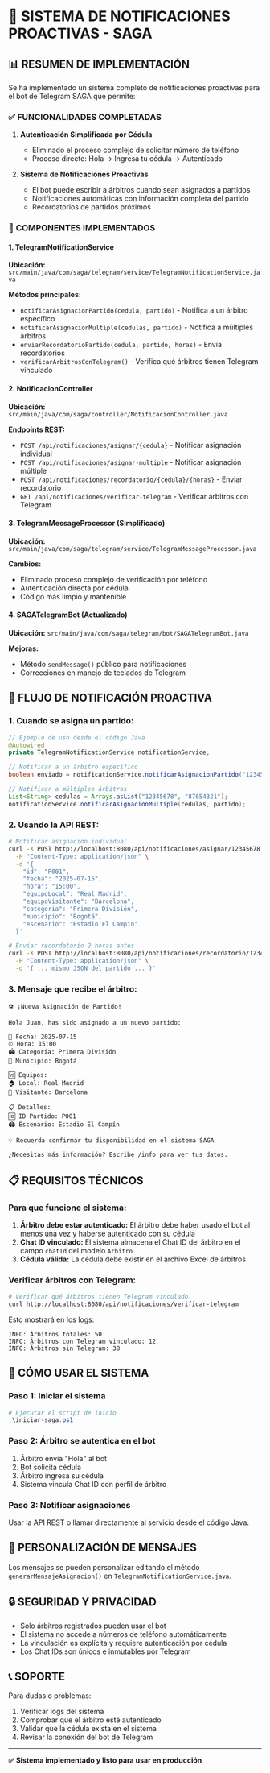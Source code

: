 # 🤖 **SISTEMA DE NOTIFICACIONES PROACTIVAS - SAGA**

## 📊 **RESUMEN DE IMPLEMENTACIÓN**

Se ha implementado un sistema completo de notificaciones proactivas para el bot de Telegram SAGA que permite:

### ✅ **FUNCIONALIDADES COMPLETADAS**

1. **Autenticación Simplificada por Cédula**
   - Eliminado el proceso complejo de solicitar número de teléfono
   - Proceso directo: Hola → Ingresa tu cédula → Autenticado

2. **Sistema de Notificaciones Proactivas**
   - El bot puede escribir a árbitros cuando sean asignados a partidos
   - Notificaciones automáticas con información completa del partido
   - Recordatorios de partidos próximos

### 🚀 **COMPONENTES IMPLEMENTADOS**

#### 1. **TelegramNotificationService** 
**Ubicación:** `src/main/java/com/saga/telegram/service/TelegramNotificationService.java`

**Métodos principales:**
- `notificarAsignacionPartido(cedula, partido)` - Notifica a un árbitro específico
- `notificarAsignacionMultiple(cedulas, partido)` - Notifica a múltiples árbitros
- `enviarRecordatorioPartido(cedula, partido, horas)` - Envía recordatorios
- `verificarArbitrosConTelegram()` - Verifica qué árbitros tienen Telegram vinculado

#### 2. **NotificacionController**
**Ubicación:** `src/main/java/com/saga/controller/NotificacionController.java`

**Endpoints REST:**
- `POST /api/notificaciones/asignar/{cedula}` - Notificar asignación individual
- `POST /api/notificaciones/asignar-multiple` - Notificar asignación múltiple
- `POST /api/notificaciones/recordatorio/{cedula}/{horas}` - Enviar recordatorio
- `GET /api/notificaciones/verificar-telegram` - Verificar árbitros con Telegram

#### 3. **TelegramMessageProcessor** (Simplificado)
**Ubicación:** `src/main/java/com/saga/telegram/service/TelegramMessageProcessor.java`

**Cambios:**
- Eliminado proceso complejo de verificación por teléfono
- Autenticación directa por cédula
- Código más limpio y mantenible

#### 4. **SAGATelegramBot** (Actualizado)
**Ubicación:** `src/main/java/com/saga/telegram/bot/SAGATelegramBot.java`

**Mejoras:**
- Método `sendMessage()` público para notificaciones
- Correcciones en manejo de teclados de Telegram

## 🔄 **FLUJO DE NOTIFICACIÓN PROACTIVA**

### **1. Cuando se asigna un partido:**

```java
// Ejemplo de uso desde el código Java
@Autowired
private TelegramNotificationService notificationService;

// Notificar a un árbitro específico
boolean enviado = notificationService.notificarAsignacionPartido("12345678", partido);

// Notificar a múltiples árbitros
List<String> cedulas = Arrays.asList("12345678", "87654321");
notificationService.notificarAsignacionMultiple(cedulas, partido);
```

### **2. Usando la API REST:**

```bash
# Notificar asignación individual
curl -X POST http://localhost:8080/api/notificaciones/asignar/12345678 \
  -H "Content-Type: application/json" \
  -d '{
    "id": "P001",
    "fecha": "2025-07-15",
    "hora": "15:00",
    "equipoLocal": "Real Madrid",
    "equipoVisitante": "Barcelona",
    "categoria": "Primera División",
    "municipio": "Bogotá",
    "escenario": "Estadio El Campín"
  }'

# Enviar recordatorio 2 horas antes
curl -X POST http://localhost:8080/api/notificaciones/recordatorio/12345678/2 \
  -H "Content-Type: application/json" \
  -d '{ ... mismo JSON del partido ... }'
```

### **3. Mensaje que recibe el árbitro:**

```
⚽ ¡Nueva Asignación de Partido!

Hola Juan, has sido asignado a un nuevo partido:

📅 Fecha: 2025-07-15
⏰ Hora: 15:00
🏟️ Categoría: Primera División
📍 Municipio: Bogotá

🆚 Equipos:
🏠 Local: Real Madrid
🚌 Visitante: Barcelona

📋 Detalles:
🆔 ID Partido: P001
🏟️ Escenario: Estadio El Campín

💡 Recuerda confirmar tu disponibilidad en el sistema SAGA

¿Necesitas más información? Escribe /info para ver tus datos.
```

## 📋 **REQUISITOS TÉCNICOS**

### **Para que funcione el sistema:**

1. **Árbitro debe estar autenticado:** El árbitro debe haber usado el bot al menos una vez y haberse autenticado con su cédula
2. **Chat ID vinculado:** El sistema almacena el Chat ID del árbitro en el campo `chatId` del modelo `Arbitro`
3. **Cédula válida:** La cédula debe existir en el archivo Excel de árbitros

### **Verificar árbitros con Telegram:**

```bash
# Verificar qué árbitros tienen Telegram vinculado
curl http://localhost:8080/api/notificaciones/verificar-telegram
```

Esto mostrará en los logs:
```
INFO: Árbitros totales: 50
INFO: Árbitros con Telegram vinculado: 12
INFO: Árbitros sin Telegram: 38
```

## 🚀 **CÓMO USAR EL SISTEMA**

### **Paso 1: Iniciar el sistema**
```powershell
# Ejecutar el script de inicio
.\iniciar-saga.ps1
```

### **Paso 2: Árbitro se autentica en el bot**
1. Árbitro envía "Hola" al bot
2. Bot solicita cédula
3. Árbitro ingresa su cédula
4. Sistema vincula Chat ID con perfil de árbitro

### **Paso 3: Notificar asignaciones**
Usar la API REST o llamar directamente al servicio desde el código Java.

## 🔧 **PERSONALIZACIÓN DE MENSAJES**

Los mensajes se pueden personalizar editando el método `generarMensajeAsignacion()` en `TelegramNotificationService.java`.

## 🔒 **SEGURIDAD Y PRIVACIDAD**

- Solo árbitros registrados pueden usar el bot
- El sistema no accede a números de teléfono automáticamente
- La vinculación es explícita y requiere autenticación por cédula
- Los Chat IDs son únicos e inmutables por Telegram

## 📞 **SOPORTE**

Para dudas o problemas:
1. Verificar logs del sistema
2. Comprobar que el árbitro esté autenticado
3. Validar que la cédula exista en el sistema
4. Revisar la conexión del bot de Telegram

---

**✅ Sistema implementado y listo para usar en producción**
